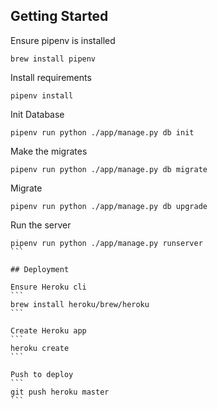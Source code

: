  ## Getting Started

Ensure pipenv is installed
```
brew install pipenv
```

Install requirements
```
pipenv install
```

Init Database
```
pipenv run python ./app/manage.py db init
```

Make the migrates
```
pipenv run python ./app/manage.py db migrate
```

Migrate
```
pipenv run python ./app/manage.py db upgrade
```

Run the server
````
pipenv run python ./app/manage.py runserver
```

## Deployment

Ensure Heroku cli
```
brew install heroku/brew/heroku
```

Create Heroku app
```
heroku create
```

Push to deploy
```
git push heroku master
```